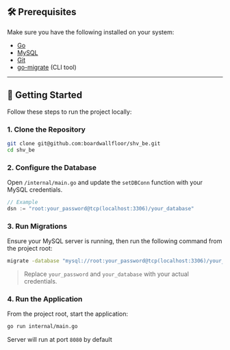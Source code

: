 ## 🛠️ Prerequisites

Make sure you have the following installed on your system:

* [Go](https://golang.org/dl/)
* [MySQL](https://www.mysql.com/)
* [Git](https://git-scm.com/)
* [go-migrate](https://github.com/golang-migrate/migrate) (CLI tool)

---

## 🚀 Getting Started

Follow these steps to run the project locally:

### 1. Clone the Repository

```bash
git clone git@github.com:boardwallfloor/shv_be.git
cd shv_be
```

### 2. Configure the Database

Open `/internal/main.go` and update the `setDBConn` function with your MySQL credentials.

```go
// Example
dsn := "root:your_password@tcp(localhost:3306)/your_database"
```

### 3. Run Migrations

Ensure your MySQL server is running, then run the following command from the project root:

```bash
migrate -database "mysql://root:your_password@tcp(localhost:3306)/your_database" -path internal/migrations up
```

> Replace `your_password` and `your_database` with your actual credentials.

### 4. Run the Application

From the project root, start the application:

```bash
go run internal/main.go
```
Server will run at port `8080` by default
